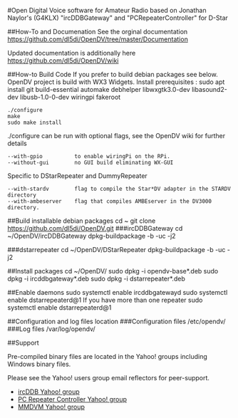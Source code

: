 #Open Digital Voice software for Amateur Radio 
based on Jonathan Naylor's (G4KLX) "ircDDBGateway" and "PCRepeaterController" for D-Star

##How-To and Documenation
See the orginal documentation https://github.com/dl5di/OpenDV/tree/master/Documentation

Updated documentation is additionally here https://github.com/dl5di/OpenDV/wiki

##How-to Build Code
If you prefer to build debian packages see below.
OpenDV project is build with WX3 Widgets.
Install prerequisites :
    sudo apt install git build-essential automake debhelper libwxgtk3.0-dev libasound2-dev libusb-1.0-0-dev wiringpi fakeroot

    ./configure
    make
    sudo make install

./configure can be run with optional flags, see the OpenDV wiki for further details

    --with-gpio          to enable wiringPi on the RPi.
    --without-gui        no GUI build eliminating WX-GUI

Specific to DStarRepeater and DummyRepeater

    --with-stardv        flag to compile the Star*DV adapter in the STARDV directory
    --with-ambeserver    flag that compiles AMBEserver in the DV3000 directory.

##Build installable debian packages
    cd ~
    git clone https://github.com/dl5di/OpenDV.git
###ircDDBGateway
    cd ~/OpenDV/ircDDBGateway 
    dpkg-buildpackage -b -uc -j2

###dstarrepeater
    cd ~/OpenDV/DStarRepeater 
    dpkg-buildpackage -b -uc -j2

##Install packages
    cd ~/OpenDV/
    sudo dpkg -i opendv-base*.deb
    sudo dpkg -i ircddbgateway*.deb
    sudo dpkg -i dstarrepeater*.deb

##Enable daemons
    sudo systemctl enable ircddbgatewayd
    sudo systemctl enable dstarrepeaterd@1
If you have more than one repeater 
    sudo systemctl enable dstarrepeaterd@1

##Configuration and log files location
###Configuration files
	/etc/opendv/
###Log files
	/var/log/opendv/

##Support

Pre-compiled binary files are located in the Yahoo! groups including Windows binary files.

Please see the Yahoo! users group email reflectors for peer-support.

* [ircDDB Yahoo! group](https://groups.yahoo.com/neo/groups/ircDDBGateway/info)
* [PC Repeater Controller Yahoo! group](https://groups.yahoo.com/neo/groups/pcrepeatercontroller/info)
* [MMDVM Yahoo! group](https://groups.yahoo.com/neo/groups/mmdvm/info)

